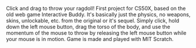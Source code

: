 Click and drag to throw your ragdoll!
  First project for CS50X, based on the old web game Interactive Buddy. It's basically just the physics, no weapons, skins, unlockable, etc. from the original or it's sequel.
  Simply click, hold down the left mouse button, drag the torso of the body, and use the momentum of the mouse to throw by releasing the left mouse button while your mouse is in motion.
  Game is made and played with MIT Scratch.
